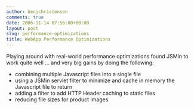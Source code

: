 ```yaml
---
author: benjchristensen
comments: true
date: 2006-11-14 07:56:00+00:00
layout: post
slug: performance-optimizations
title: WebApp Performance Optimizations
---
```


Playing around with real-world performance optimizations found JSMin to work quite well ... and very big gains by doing the following:

- combining multiple Javascript files into a single file
- using a JSMin servlet filter to minimize and cache in memory the Javascript file to return
- adding a filter to add HTTP Header caching to static files
- reducing file sizes for product images

